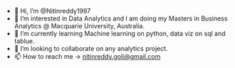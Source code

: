 - 👋 Hi, I’m @Nitinreddy1997
- 👀 I’m interested in Data Analytics and I am doing my Masters in Business Analytics @ Macquarie University, Australia. 
- 🌱 I’m currently learning Machine learning on python, data viz on sql and tablue.
- 💞️ I’m looking to collaborate on any analytics project.
- 📫 How to reach me -> nitinreddy.goli@gmail.com

<!---
Nitinreddy1997/Nitinreddy1997 is a ✨ special ✨ repository because its `README.md` (this file) appears on your GitHub profile.
You can click the Preview link to take a look at your changes.
--->
